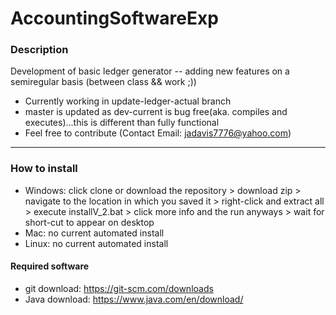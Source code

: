 # AccountingSoftwareExp
### Description
Development of basic ledger generator -- adding new features on a semiregular basis (between class &amp;&amp; work ;))
- Currently working in update-ledger-actual branch
- master is updated as dev-current is bug free(aka. compiles and executes)...this is different than fully functional
- Feel free to contribute (Contact Email: jadavis7776@yahoo.com)
------------------------------------------------------------------------------------------------------------------------
### How to install
- Windows: click clone or download the repository > download zip > navigate to the location in which you saved it > right-click and extract all > execute installV_2.bat > click more info and the run anyways > wait for short-cut to appear on desktop
- Mac: no current automated install
- Linux: no current automated install
#### Required software
- git download: https://git-scm.com/downloads
- Java download: https://www.java.com/en/download/

